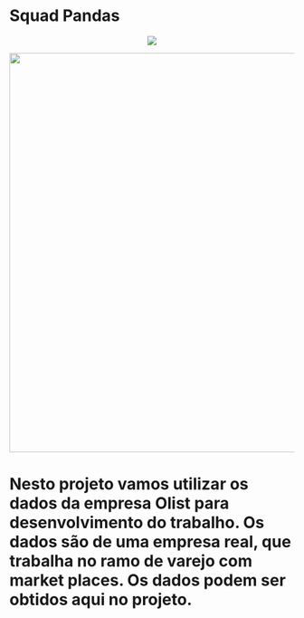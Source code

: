 # Squad Pandas

<p align="center">
<img src="https://img.shields.io/static/v1?label=Status&message=Em Andamento&color=green&style=for-the-badge"/>
</p>

<p align="center">
 <div class="container">
    <img src="https://github.com/luiscals1/olist-squad-pandas/blob/main/images/stack-labs.jpeg" width="720" height="705"/>
 </div>
</p>

# Nesto projeto vamos utilizar os dados da empresa Olist para desenvolvimento do trabalho. Os dados são de uma empresa real, que trabalha no ramo de varejo com market places. Os dados podem ser obtidos aqui no projeto.
 



